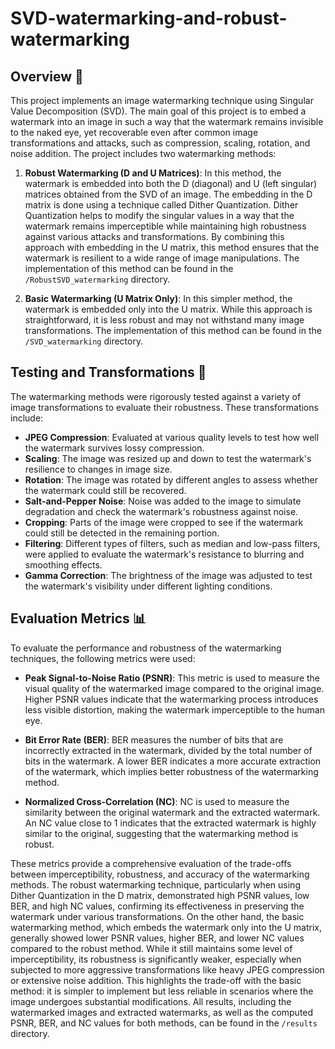 # SVD-watermarking-and-robust-watermarking

## Overview 🔎

This project implements an image watermarking technique using Singular Value Decomposition (SVD). The main goal of this project is to embed a watermark into an image in such a way that the watermark remains invisible to the naked eye, yet recoverable even after common image transformations and attacks, such as compression, scaling, rotation, and noise addition. The project includes two watermarking methods:

1. **Robust Watermarking (D and U Matrices)**: In this method, the watermark is embedded into both the D (diagonal) and U (left singular) matrices obtained from the SVD of an image. The embedding in the D matrix is done using a technique called Dither Quantization. Dither Quantization helps to modify the singular values in a way that the watermark remains imperceptible while maintaining high robustness against various attacks and transformations. By combining this approach with embedding in the U matrix, this method ensures that the watermark is resilient to a wide range of image manipulations.
The implementation of this method can be found in the `/RobustSVD_watermarking` directory.

3. **Basic Watermarking (U Matrix Only)**: In this simpler method, the watermark is embedded only into the U matrix. While this approach is straightforward, it is less robust and may not withstand many image transformations.
The implementation of this method can be found in the `/SVD_watermarking` directory.

## Testing and Transformations 🧪

The watermarking methods were rigorously tested against a variety of image transformations to evaluate their robustness. These transformations include:

- **JPEG Compression**: Evaluated at various quality levels to test how well the watermark survives lossy compression.
- **Scaling**: The image was resized up and down to test the watermark's resilience to changes in image size.
- **Rotation**: The image was rotated by different angles to assess whether the watermark could still be recovered.
- **Salt-and-Pepper Noise**: Noise was added to the image to simulate degradation and check the watermark's robustness against noise.
- **Cropping**: Parts of the image were cropped to see if the watermark could still be detected in the remaining portion.
- **Filtering**: Different types of filters, such as median and low-pass filters, were applied to evaluate the watermark's resistance to blurring and smoothing effects.
- **Gamma Correction**: The brightness of the image was adjusted to test the watermark's visibility under different lighting conditions.

## Evaluation Metrics 📊

To evaluate the performance and robustness of the watermarking techniques, the following metrics were used:

- **Peak Signal-to-Noise Ratio (PSNR)**: This metric is used to measure the visual quality of the watermarked image compared to the original image. Higher PSNR values indicate that the watermarking process introduces less visible distortion, making the watermark imperceptible to the human eye.

- **Bit Error Rate (BER)**: BER measures the number of bits that are incorrectly extracted in the watermark, divided by the total number of bits in the watermark. A lower BER indicates a more accurate extraction of the watermark, which implies better robustness of the watermarking method.

- **Normalized Cross-Correlation (NC)**: NC is used to measure the similarity between the original watermark and the extracted watermark. An NC value close to 1 indicates that the extracted watermark is highly similar to the original, suggesting that the watermarking method is robust.

These metrics provide a comprehensive evaluation of the trade-offs between imperceptibility, robustness, and accuracy of the watermarking methods. The robust watermarking technique, particularly when using Dither Quantization in the D matrix, demonstrated high PSNR values, low BER, and high NC values, confirming its effectiveness in preserving the watermark under various transformations. On the other hand, the basic watermarking method, which embeds the watermark only into the U matrix, generally showed lower PSNR values, higher BER, and lower NC values compared to the robust method. While it still maintains some level of imperceptibility, its robustness is significantly weaker, especially when subjected to more aggressive transformations like heavy JPEG compression or extensive noise addition. This highlights the trade-off with the basic method: it is simpler to implement but less reliable in scenarios where the image undergoes substantial modifications.
All results, including the watermarked images and extracted watermarks, as well as the computed PSNR, BER, and NC values for both methods, can be found in the `/results` directory.



